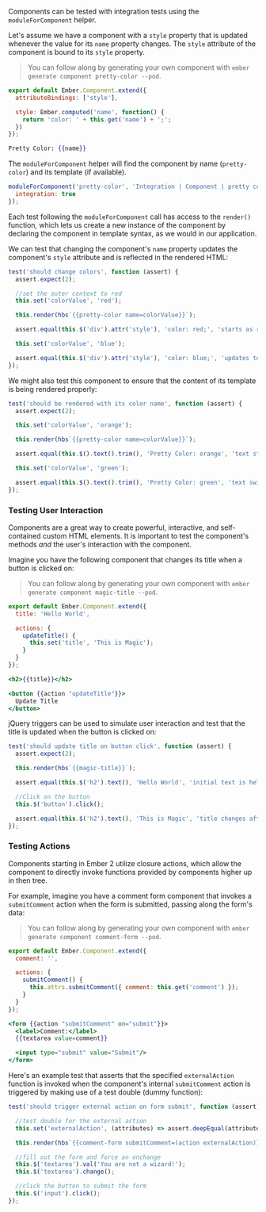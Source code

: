 

Components can be tested with integration tests using the `moduleForComponent` helper.

Let's assume we have a component with a `style` property that is updated
whenever the value for its `name` property changes. The `style` attribute of the
component is bound to its `style` property.

> You can follow along by generating your own component with `ember generate
> component pretty-color --pod`.

```app/components/pretty-color/component.js
export default Ember.Component.extend({
  attributeBindings: ['style'],

  style: Ember.computed('name', function() {
    return 'color: ' + this.get('name') + ';';
  })
});
```

```app/components/pretty-color/template.hbs
Pretty Color: {{name}}
```

The `moduleForComponent` helper will find the component by name (`pretty-color`)
and its template (if available).

```tests/integration/components/pretty-color/component-test.js
moduleForComponent('pretty-color', 'Integration | Component | pretty color', {
  integration: true
});
```

Each test following the `moduleForComponent` call has access to the `render()`
function, which lets us create a new instance of the component by declaring
the component in template syntax, as we would in our application.

We can test that changing the component's `name` property updates the
component's `style` attribute and is reflected in the  rendered HTML:

```tests/integration/components/pretty-color/component-test.js
test('should change colors', function (assert) {
  assert.expect(2);

  //set the outer context to red
  this.set('colorValue', 'red');

  this.render(hbs`{{pretty-color name=colorValue}}`);

  assert.equal(this.$('div').attr('style'), 'color: red;', 'starts as red');

  this.set('colorValue', 'blue');

  assert.equal(this.$('div').attr('style'), 'color: blue;', 'updates to blue');
});
```

We might also test this component to ensure that the content of its template is
being rendered properly:

```tests/integration/components/pretty-color/component-test.js
test('should be rendered with its color name', function (assert) {
  assert.expect(2);

  this.set('colorValue', 'orange');

  this.render(hbs`{{pretty-color name=colorValue}}`);

  assert.equal(this.$().text().trim(), 'Pretty Color: orange', 'text starts as orange');

  this.set('colorValue', 'green');

  assert.equal(this.$().text().trim(), 'Pretty Color: green', 'text switches to green');
});
```

### Testing User Interaction

Components are a great way to create powerful, interactive, and self-contained
custom HTML elements. It is important to test the component's methods _and_ the
user's interaction with the component.

Imagine you have the following component that changes its title when a button is
clicked on:

> You can follow along by generating your own component with `ember generate
> component magic-title --pod`.

```app/components/magic-title/component.js
export default Ember.Component.extend({
  title: 'Hello World',

  actions: {
    updateTitle() {
      this.set('title', 'This is Magic');
    }
  }
});
```

```app/templates/magic-title/template.hbs
<h2>{{title}}</h2>

<button {{action "updateTitle"}}>
  Update Title
</button>
```

jQuery triggers can be used to simulate user interaction and test that the title
is updated when the button is clicked on:

```tests/integration/components/magic-title/component-test.js
test('should update title on button click', function (assert) {
  assert.expect(2);

  this.render(hbs`{{magic-title}}`);

  assert.equal(this.$('h2').text(), 'Hello World', 'initial text is hello world');

  //Click on the button
  this.$('button').click();

  assert.equal(this.$('h2').text(), 'This is Magic', 'title changes after click');
});
```

### Testing Actions

Components starting in Ember 2 utilize closure actions, which allow the component to directly invoke functions provided by components higher up in then tree.

For example, imagine you have a comment form component that invokes a
`submitComment` action when the form is submitted, passing along the form's data:

> You can follow along by generating your own component with `ember generate
> component comment-form --pod`.

```app/components/comment-form/component.js
export default Ember.Component.extend({
  comment: '',

  actions: {
    submitComment() {
      this.attrs.submitComment({ comment: this.get('comment') });
    }
  }
});
```

```app/components/comment-form/template.hbs
<form {{action "submitComment" on="submit"}}>
  <label>Comment:</label>
  {{textarea value=comment}}

  <input type="submit" value="Submit"/>
</form>
```

Here's an example test that asserts that the specified `externalAction` function
is invoked when the component's internal `submitComment` action is triggered by making use
of a test double (dummy function):

```tests/integration/components/comment-form/component-test.js
test('should trigger external action on form submit', function (assert) {

  //test double for the external action
  this.set('externalAction', (attributes) => assert.deepEqual(attributes, { comment: 'You are not a wizard!' }, 'submitted input value gets passed to external action'));

  this.render(hbs`{{comment-form submitComment=(action externalAction)}}`);

  //fill out the form and force an onchange
  this.$('textarea').val('You are not a wizard!');
  this.$('textarea').change();

  //click the button to submit the form
  this.$('input').click();
});
```
[Unit Testing Basics]: ../unit-testing-basics

